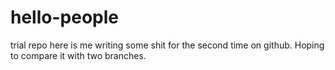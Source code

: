 # hello-people
trial repo
here is me writing some shit for the second time on github. Hoping to compare it with two branches.
